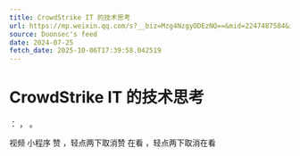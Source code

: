```yaml
---
title: CrowdStrike IT 的技术思考
url: https://mp.weixin.qq.com/s?__biz=Mzg4NzgyODEzNQ==&mid=2247487584&idx=1&sn=00489473200c0ae2b26908f81078a734
source: Doonsec's feed
date: 2024-07-25
fetch_date: 2025-10-06T17:39:58.042519
---
```


# CrowdStrike IT 的技术思考

：
，
。

视频
小程序
赞
，轻点两下取消赞
在看
，轻点两下取消在看